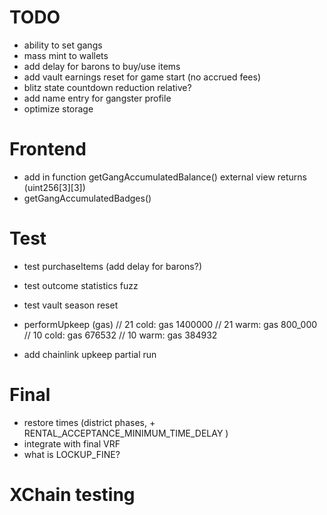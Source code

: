 
# TODO

- ability to set gangs
- mass mint to wallets
- add delay for barons to buy/use items
- add vault earnings reset for game start (no accrued fees)
- blitz state countdown reduction relative?
- add name entry for gangster profile
- optimize storage


# Frontend
- add in function getGangAccumulatedBalance() external view returns (uint256[3][3])
- getGangAccumulatedBadges()


# Test
- test purchaseItems (add delay for barons?)
- test outcome statistics fuzz
- test vault season reset

- performUpkeep (gas)
    // 21 cold: gas 1400000
    // 21 warm: gas 800_000
    // 10 cold: gas 676532
    // 10 warm: gas 384932
- add chainlink upkeep partial run

# Final
- restore times (district phases, + RENTAL_ACCEPTANCE_MINIMUM_TIME_DELAY )
- integrate with final VRF
- what is LOCKUP_FINE?

# XChain testing
